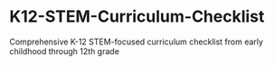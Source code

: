 # K12-STEM-Curriculum-Checklist
Comprehensive K-12 STEM-focused curriculum checklist from early childhood through 12th grade

